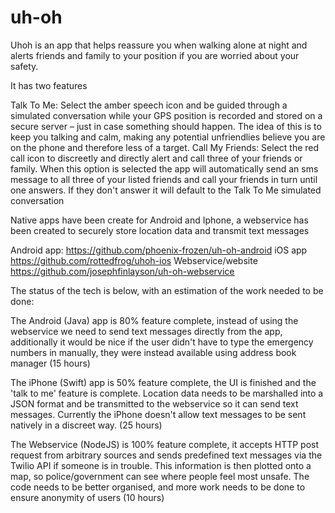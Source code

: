 uh-oh
=====
Uhoh is an app that helps reassure you when walking alone at night and alerts friends and family to your position if you are worried about your safety.

It has two features

Talk To Me: Select the amber speech icon and be guided through a simulated conversation while your GPS position is recorded and stored on a secure server – just in case something should happen. The idea of this is to keep you talking and calm, making any potential unfriendlies believe you are on the phone and therefore less of a target. 
Call My Friends: Select the red call icon to discreetly and directly alert and call three of your friends or family. When this option is selected the app will automatically send an sms message to all three of your listed friends and call your friends in turn until one answers. If they don't answer it will default to the Talk To Me simulated conversation

Native apps have been create for Android and Iphone, a webservice has been created to securely store location data and transmit text messages

Android app: https://github.com/phoenix-frozen/uh-oh-android
iOS app https://github.com/rottedfrog/uhoh-ios
Webservice/website https://github.com/josephfinlayson/uh-oh-webservice

The status of the tech is below, with an estimation of the work needed to be done:

The Android (Java) app is 80% feature complete, instead of using the webservice we need to send text messages directly from the app, additionally it would be nice if the user didn't have to type the emergency numbers in manually, they were instead available using address book manager (15 hours)

The iPhone (Swift) app is 50% feature complete, the UI is finished and the 'talk to me' feature is complete. Location data needs to be marshalled into a JSON format and be transmitted to the webservice so it can send text messages. Currently the iPhone doesn't allow text messages to be sent natively in a discreet way. (25 hours)

The Webservice (NodeJS) is 100% feature complete, it accepts HTTP post request from arbitrary sources and sends predefined text messages via the Twilio API if someone is in trouble. This information is then plotted onto a map, so police/government can see where people feel most unsafe. The code needs to be better organised, and more work needs to be done to ensure anonymity of users (10 hours)
